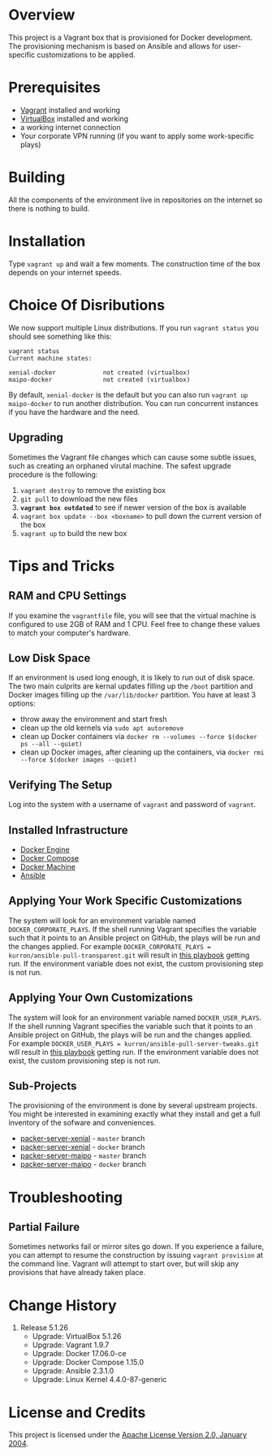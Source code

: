 # Overview
This project is a Vagrant box that is provisioned for Docker development.  The provisioning
mechanism is based on Ansible and allows for user-specific customizations to be applied.

# Prerequisites

* [Vagrant](https://www.vagrantup.com/) installed and working
* [VirtualBox](https://www.virtualbox.org/) installed and working
* a working internet connection
* Your corporate VPN running (if you want to apply some work-specific plays)

# Building
All the components of the environment live in repositories on the internet so there is nothing to build.

# Installation
Type `vagrant up` and wait a few moments. The construction time of the box depends on your internet speeds.

# Choice Of Disributions
We now support multiple Linux distributions.  If you run `vagrant status` you should see something like this:

```
vagrant status
Current machine states:

xenial-docker             not created (virtualbox)
maipo-docker              not created (virtualbox)
```

By default, `xenial-docker` is the default but you can also run `vagrant up maipo-docker` to run
another distribution.  You can run concurrent instances if you have the hardware and the need.

## Upgrading
Sometimes the Vagrant file changes which can cause some subtle issues, such as creating an orphaned virutal machine.
The safest upgrade procedure is the following:

1. `vagrant destroy` to remove the existing box
1. `git pull` to download the new files
1. **`vagrant box outdated`** to see if newer version of the box is available
1. `vagrant box update --box <boxname>` to pull down the current version of the box
1. `vagrant up` to build the new box

# Tips and Tricks

## RAM and CPU Settings
If you examine the `vagrantfile` file, you will see that the virtual machine is configured to use 2GB of RAM and
1 CPU.  Feel free to change these values to match your computer's hardware.

## Low Disk Space
If an environment is used long enough, it is likely to run out of disk space.  The two main culprits are kernal updates
filling up the `/boot` partition and Docker images filling up the `/var/lib/docker` partition.  You have at least 3 options:

* throw away the environment and start fresh
* clean up the old kernels via `sudo apt autoremove`
* clean up Docker containers via `docker rm --volumes --force $(docker ps --all --quiet)`
* clean up Docker images, after cleaning up the containers, via `docker rmi --force $(docker images --quiet)`

## Verifying The Setup
Log into the system with a username of `vagrant` and password of `vagrant`.

## Installed Infrastructure
* [Docker Engine](https://docs.docker.com/)
* [Docker Compose](https://docs.docker.com/compose/)
* [Docker Machine](https://docs.docker.com/machine/)
* [Ansible](http://www.ansible.com/)

## Applying Your Work Specific Customizations
The system will look for an environment variable named `DOCKER_CORPORATE_PLAYS`.  If the shell running Vagrant specifies the variable
such that it points to an Ansible project on GitHub, the plays will be run and the changes applied.  For example
`DOCKER_CORPORATE_PLAYS = kurron/ansible-pull-transparent.git` will result in
[this playbook](https://github.com/kurron/ansible-pull-transparent.git) getting run.  If the environment variable does
not exist, the custom provisioning step is not run.

## Applying Your Own Customizations
The system will look for an environment variable named `DOCKER_USER_PLAYS`.  If the shell running Vagrant specifies the variable
such that it points to an Ansible project on GitHub, the plays will be run and the changes applied.  For example
`DOCKER_USER_PLAYS = kurron/ansible-pull-server-tweaks.git` will result in
[this playbook](https://github.com/kurron/ansible-pull-server-tweaks) getting run.  If the environment variable does
not exist, the custom provisioning step is not run.

## Sub-Projects
The provisioning of the environment is done by several upstream projects.  You might be interested in examining
exactly what they install and get a full inventory of the sofware and conveniences.

* [packer-server-xenial](https://github.com/kurron/packer-server-xenial) - `master` branch
* [packer-server-xenial](https://github.com/kurron/packer-server-xenial) - `docker` branch
* [packer-server-maipo](https://github.com/kurron/packer-server-maipo) - `master` branch
* [packer-server-maipo](https://github.com/kurron/packer-server-maipo) - `docker` branch

# Troubleshooting

## Partial Failure
Sometimes networks fail or mirror sites go down. If you experience a failure, you can attempt to resume the construction
by issuing `vagrant provision` at the command line.  Vagrant will attempt to start over, but will skip any provisions that
have already taken place.

# Change History

1. Release 5.1.26
    * Upgrade: VirtualBox 5.1.26
    * Upgrade: Vagrant 1.9.7
    * Upgrade: Docker 17.06.0-ce
    * Upgrade: Docker Compose 1.15.0
    * Upgrade: Ansible 2.3.1.0
    * Upgrade: Linux Kernel 4.4.0-87-generic

# License and Credits
This project is licensed under the [Apache License Version 2.0, January 2004](http://www.apache.org/licenses/).
